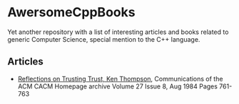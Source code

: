 # AwersomeCppBooks
Yet another repository with a list of interesting articles and books related to generic Computer Science, 
special mention to the C++ language. 

## Articles
- [Reflections on Trusting Trust, Ken Thompson](https://www.ece.cmu.edu/~ganger/712.fall02/papers/p761-thompson.pdf), Communications of the ACM CACM Homepage archive
Volume 27 Issue 8, Aug 1984 Pages 761-763 
